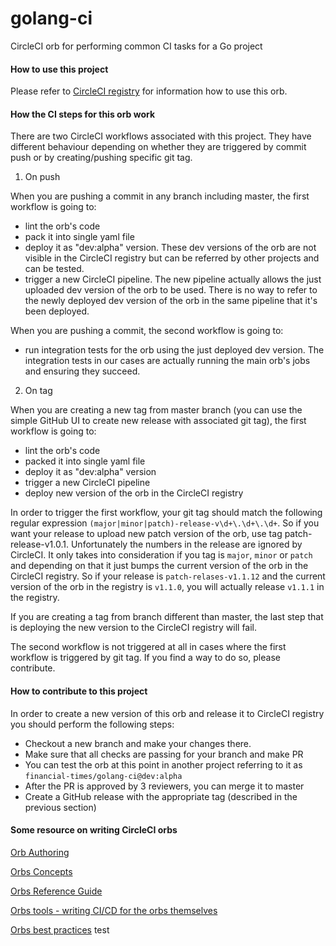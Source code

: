 # golang-ci
CircleCI orb for performing common CI tasks for a Go project

#### How to use this project
Please refer to [CircleCI registry](https://circleci.com/orbs/registry/orb/financial-times/golang-ci) for information how to use this orb.

#### How the CI steps for this orb work

There are two CircleCI workflows associated with this project. They have different behaviour depending on whether they are triggered by commit push or by creating/pushing specific git tag.
1. On push

When you are pushing a commit in any branch including master, the first workflow is going to: 
* lint the orb's code
* pack it into single yaml file 
* deploy it as "dev:alpha" version. These dev versions of the orb are not visible in the CircleCI registry but can be referred by other projects and can be tested.
* trigger a new CircleCI pipeline. The new pipeline actually allows the just uploaded dev version of the orb to be used. There is no way to refer to the newly deployed dev version of the orb in the same pipeline that it's been deployed.

When you are pushing a commit, the second workflow is going to:
* run integration tests for the orb using the just deployed dev version. The integration tests in our cases are actually running the main orb's jobs and ensuring they succeed.

2. On tag

When you are creating a new tag from master branch (you can use the simple GitHub UI to create new release with associated git tag), the first workflow is going to:
* lint the orb's code
* packed it into single yaml file 
* deploy it as "dev:alpha" version
* trigger a new CircleCI pipeline
* deploy new version of the orb in the CircleCI registry

In order to trigger the first workflow, your git tag should match the following regular expression `(major|minor|patch)-release-v\d+\.\d+\.\d+`. So if you want your release to upload new patch version of the orb, use tag patch-release-v1.0.1. Unfortunately the numbers in the release are ignored by CircleCI. It only takes into consideration if you tag is `major`, `minor` or `patch` and depending on that it just bumps the current version of the orb in the CircleCI registry. So if your release is `patch-relases-v1.1.12` and the current version of the orb in the registry is `v1.1.0`, you will actually release `v1.1.1` in the registry.

If you are creating a tag from branch different than master, the last step that is deploying the new version to the CircleCI registry will fail.

The second workflow is not triggered at all in cases where the first workflow is triggered by git tag. If you find a way to do so, please contribute.

#### How to contribute to this project

In order to create a new version of this orb and release it to CircleCI registry you should perform the following steps:
- Checkout a new branch and make your changes there. 
- Make sure that all checks are passing for your branch and make PR
- You can test the orb at this point in another project referring to it as `financial-times/golang-ci@dev:alpha`
- After the PR is approved by 3 reviewers, you can merge it to master
- Create a GitHub release with the appropriate tag (described in the previous section)

#### Some resource on writing CircleCI orbs
[Orb Authoring](https://circleci.com/docs/2.0/orb-author/)

[Orbs Concepts](https://circleci.com/docs/2.0/using-orbs/)

[Orbs Reference Guide](https://circleci.com/docs/2.0/reusing-config/)

[Orbs tools - writing CI/CD for the orbs themselves](https://circleci.com/orbs/registry/orb/circleci/orb-tools?version=9.0.0)

[Orbs best practices](https://circleci.com/docs/2.0/orbs-best-practices/)
test
